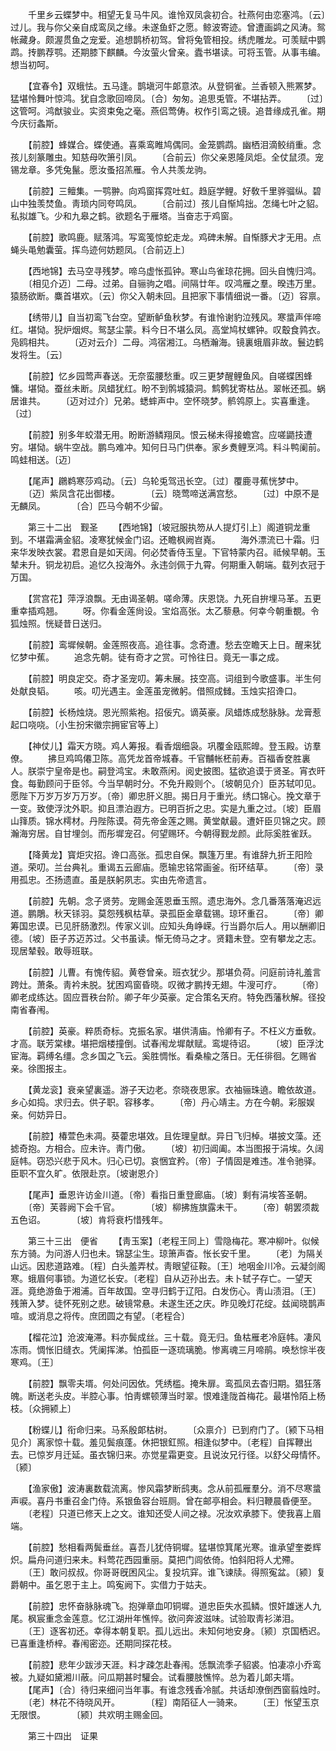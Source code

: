 <!-- { "loadSidebar": true } -->
　　千里乡云蝶梦中。相望无复马牛风。谁怜双凤衾初合。社燕何由恋塞鸿。〔云〕过儿。我与你父亲自成鸾凤之缘。未遂鱼虾之愿。鲸波寄迹。曾遭画鹢之风涛。鸳帐藏身。颇渥贯鱼之宠爱。追想鹊桥初驾。曾将兔管相投。绣虎雕龙。可羡赋中鹦鹉。抟鹏荐鹗。还期膝下麒麟。今汝萤火曾亲。蠹书堪读。可将玉管。从事韦编。想当初呵。 

　　【宜春令】双蛾怯。五马逢。鹊塡河牛郞意浓。从登铜雀。兰香顿入熊罴梦。猛堪怜舞叶惊鸿。犹自念歌回啼凤。〔合〕匆匆。追思兎管。不堪拈弄。 
　　〔过〕这管呵。鸿猷骏业。实资束兔之毫。燕侣莺俦。权作引鸾之镜。追昔缘成孔雀。期今庆衍螽斯。 

　　【前腔】蜂媒合。蝶使通。喜乘鸾睢鸠偶同。金笼鹦鹉。幽栖泪滴鲛绡重。念孩儿刻篆雕虫。知慈母吹箫引凤。 
　　〔合前云〕你父亲恩隆凤炬。全仗鼠须。宠锡龙章。多凭兔鬣。愿汝蚤招羔雁。令人共羡龙驹。 

　　【前腔】三鳣集。一鹗翀。向鸡窗挥霓吐虹。趋庭学鲤。好敎千里骅骝纵。碧山中独羡焚鱼。靑琐内同夸鸣凤。 
　　〔合前过〕孩儿自惭鸠拙。怎绳七叶之貂。私拟雄飞。少和九皋之鹤。欲题名于雁塔。当奋志于鸡窗。 

　　【前腔】歌鸣鹿。赋落鸿。写鸾笺惊蛇走龙。鸡碑未解。自惭豚犬才无用。点蝇头黾勉囊萤。挥鸟迹何妨题凤。〔合前迈上〕 

　　【西地锦】去马空寻残梦。啼乌虚怅孤钟。寒山鸟雀琼花拥。回头自愧归鸿。 
　　〔相见介迈〕二母。过弟。自骊驹之唱。间隔廿年。叹鸿雁之羣。暌违万里。猿肠欲断。麋首堪欢。〔云〕你父入朝未回。且把家下事情细说一番。〔迈〕容禀。 

　　【绣带儿】自当初鸾飞台空。望断鲈鱼秋梦。有谁怜谢豹泣残风。寒螀声伴啼红。堪恸。猊炉烟烬。鸳瑟尘蒙。料今日不堪么凤。高堂鸠杖螺钟。叹鷇食鹑衣。凫鸥相共。 
　　〔迈对云介〕二母。鸿宿湘江。乌栖瀚海。镜裏蛾眉非故。鬟边鹤发将生。〔云〕 

　　【前腔】忆乡园莺声春送。无奈蛮腰愁重。叹三更梦醒鲤鱼风。自嗟蝶困蜂慵。堪恸。蚕丝未断。凤蜡犹红。盼不到鹘城猿洞。鹪鹩犹寄枯丛。翠帐还孤。蜗居谁共。 
　　〔迈对过介〕兄弟。蟋蟀声中。空怀晓梦。鹡鸰原上。实喜重逢。〔过〕 

　　【前腔】别多年蛟潜无用。盼断游鳞翔凤。恨云梯未得接蟾宫。应嗟鼯技遭穷。堪恸。蜗牛空战。鹏鸟难冲。知何日马门供奉。家乡煑鲤烹鸿。料斗鸭阑前。鸣蛙相送。〔迈〕 

　　【尾声】鸊鹈寒莎鸡动。〔云〕乌轮兎驾迅长空。〔过〕覆鹿寻蕉恍梦中。 
　　〔迈〕紫凤含花出御楼。　　　　〔云〕晓莺啼送满宫愁。 
　　〔过〕中原不是无麟凤。　　　　〔合〕匹马今朝不少留。 

　　第三十二出　觐圣 
　　【西地锦】〔坡冠服执笏从人提灯引上〕阁道铜龙重到。不堪霜满金貂。凌寒犹候金门诏。还瞻枫阙岧嶤。 
　　海外漂流已十霜。归来华发映衣裳。君恩自是如天阔。何必焚香侍玉皇。下官特蒙内召。祗候早朝。玉辇未升。铜龙初启。追忆久投海外。永违剑佩于九霄。何期重入朝端。载列衣冠于万国。 

　　【赏宫花】萍浮浪飘。无由谒圣朝。嗟命薄。庆恩饶。九死自拚埋马革。五更重幸插鸡翘。 
　　呀。你看金莲尙设。宝焰高张。太乙藜悬。何幸今朝重覩。令狐烛照。恍疑昔日送归。 

　　【前腔】鸾墀候朝。金莲照夜高。追往事。念奇遭。愁去空瞻天上日。醒来犹忆梦中蕉。 
　　追念先朝。徒有奇才之赏。可怜往日。竟无一事之成。 

　　【前腔】明良定交。奇才圣宠叨。筹未展。技空高。词组到今歌盛事。半生何处献良韬。 
　　咳。叨光遇主。金莲虽宠微躬。借照成雠。玉烛实招谗口。 

　　【前腔】长杨烛烧。恩光照紫袍。招佞宄。谪英豪。凤蜡炼成愁脉脉。龙膏惹起口哓哓。〔小生扮宋徽宗拥宦官等上〕 

　　【神仗儿】霜天方晓。鸡人筹报。看香烟细袅。巩覆金瓯熙皥。登玉殿。访羣僚。 
　　拂旦鸡鸣僊卫陈。高凭龙首帝城春。千官黼帐柸前寿。百福香奁胜裏人。朕崇宁皇帝是也。嗣登鸿宝。未敢燕闲。阅史披图。猛欲追谟于贤圣。宵衣旰食。每勤顾问于臣邻。今当早朝时分。不免升殿则个。〔坡朝见介〕臣苏轼叩见。愿陛下万岁万岁万万岁。〔帝〕卿忠肝义胆。揭日月于重光。绣口锦心。挽文章于一变。致使浮沈外职。抑且漂泊遐方。已明百折之忠。实是九重之过。〔坡〕臣眉山箨质。锦水樗材。丹陛陈谟。荷先帝金莲之赐。黄堂献最。遭奸臣贝锦之灾。顾瀚海穷居。自甘埋剑。而彤墀宠召。何望赐环。今朝得觐龙颜。此际奚胜雀跃。 

　　【降黄龙】寳炬灾招。谗口高张。孤忠自保。飘篷万里。有谁辞九折王阳险道。荣叨。兰台典礼。重谒五云廊庙。愿输忠铭常画釜。衔环结草。 
　　〔帝〕录用孤忠。丕扬遗直。虽是朕躬夙志。实由先帝遗言。 

　　【前腔】先朝。念子贤劳。宠赐金莲恩垂玉照。遗忠海外。念几番落落淹迟远道。鹏鵰。秋天铩羽。莫怨残枫枯草。录孤臣金章载锡。琼环重召。 
　　〔帝〕卿筹国忠谟。已见肝肠激烈。传家义训。应知头角峥嵘。行当爵尔后人。用以酬卿旧德。〔坡〕臣子苏迈苏过。父书虽读。惭无倚马之才。贤籍未登。空有攀龙之志。现居辇毂。敢辱班联。 

　　【前腔】儿曹。有愧传貂。黄卷曾亲。班衣犹少。那堪负荷。问庭前诗礼羞言跨灶。萧条。靑衿未脱。犹困鸡窗昏晓。叹微才鹏抟无翅。牛溲可疗。 
　　〔帝〕卿老成练达。固应晋秩台阶。卿子年少英豪。定合策名天府。特免西藩秋解。径投南省春闱。 

　　【前腔】英豪。粹质奇标。克振名家。堪供淸庙。怜卿有子。不枉义方垂敎。才高。联芳棠棣。堪把烟楼撞倒。试春闱龙墀献赋。鸾堤待诏。 
　　〔坡〕臣浮沈宦海。羁缚名缰。念乡国之飞云。奚胜惆怅。看桑楡之落日。无任徘徊。乞赐省亲。徐图报主。 

　　【黄龙衮】衰亲望裏遥。游子天边老。奈晓夜思家。衣袖骊珠遶。瞻依故道。乡心如捣。求归去。供子职。容移孝。 
　　〔帝〕丹心靖主。方在今朝。彩服娱亲。何妨异日。 

　　【前腔】椿萱色未凋。葵藿忠堪效。且佐理皇猷。异日飞归棹。堪披文藻。还摅奇抱。方相合。应未许。靑门傲。 
　　〔坡〕初归阊阖。本当图报于涓埃。久阔庭帏。窃恐兴悲于风木。归心已切。哀悃宜矜。〔帝〕子情固是难违。准令驰驿。臣职不宜久旷。依限赴京。〔坡谢恩介〕 

　　【尾声】垂恩许访金川道。〔帝〕看指日重登廊庙。〔坡〕剩有涓埃答圣朝。 
　　〔帝〕芙蓉阙下会千官。　　　　〔坡〕柳拂旌旗露未干。 
　　〔帝〕朝罢须裁五色诏。　　　　〔坡〕肯将衰朽惜残年。 

　　第三十三出　便省 
　　【靑玉案】〔老程王同上〕雪隐梅花。寒冲柳叶。似候东方骑。为问游人归也未。锦瑟尘生。琼箫声杳。怅长安千里。 
　　〔老〕为隔关山远。因悲道路难。〔程〕白头羞弄杖。靑眼望征鞍。〔王〕地咽金川冷。云凝剑阁寒。蛾眉何事锁。为道忆长安。〔老程〕自从迈孙出去。未卜轼子存亡。一望天涯。竟绝游鱼于湘浦。百年故国。空寻归鹤于辽阳。白发伤心。靑山渍泪。〔王〕残箫入梦。徒怀死别之悲。破镜常悬。未遂生还之庆。昨见晚灯花绽。兹闻晓鹊声喧。或消息之将传。庶团圆之有望。〔老程合〕 

　　【榴花泣】沧波淹滞。料亦鬓成丝。三十载。竟无归。鱼枯雁老冷庭帏。凄风冻雨。惆怅旧缝衣。凭阑挥涕。怕孤臣一逐琉璃脆。惨离魂三月啼鹃。唤愁悰半夜寒鸡。〔王〕 

　　【前腔】飘零夫壻。何处问因依。凭绣槛。掩朱扉。鸾孤凤去杳归期。猖狂落魄。断送老头皮。半腔心事。怕靑螺顿薄当时翠。恨难逢陇首梅花。最堪怜陌上杨枝。〔众拥颍上〕 

　　【粉蝶儿】衔命归来。马系殷郞枯树。 
　　〔众禀介〕已到府门了。〔颍下马相见介〕离家惊十载。羞见鬓痕蓬。休把银釭照。相逢似梦中。〔老程〕自挥鞭出去。已惊岁月迁延。虽衣锦归来。亦觉星霜更变。且说汝兄行径。以舒父母情怀。〔颍〕 

　　【渔家傲】波涛裏数载流离。惨风霜梦断鸱夷。念从前孤雁羣分。消不尽寒螀声唳。喜丹书重召金门侍。系银鱼容台班厕。曾在邮亭相会。料归鞭晨昏便至。 
　　〔老程〕只道已修天上之文。谁知还受人间之禄。况汝欢承膝下。使我喜上眉端。 

　　【前腔】愁相看两鬓垂丝。喜吾儿犹侍铜墀。猛堪惊箕尾光寒。谁承望奎娄辉炽。扁舟问道归来未。料莺花西园重丽。莫把门闾依倚。怕斜阳将人尤殢。 
　　〔王〕敢问叔叔。你哥哥旣困风尘。复投坑穽。谁飞谏牍。得照寃盆。〔颍〕复爵朝中。虽乞恩于主上。鸣寃阙下。实借力于姑夫。 

　　【前腔】忠怀奋脉脉魂飞。抱弹章血叩铜墀。道忠臣失水孤鳞。恨奸雄迷人九尾。枫宸重念金莲意。忆江湖卅年憔悴。欲问奔波滋味。试验取靑衫涕泪。 
　　〔王〕逐客初还。幸得本朝复职。孤儿远出。未知何地安身。〔颍〕京国栖迟。已喜重逢桥梓。春闱密迩。还期同探花枝。 

　　【前腔】悲年少跋涉天涯。料才疎怎赴春闱。恁飘流季子貂裘。怕凄凉小乔鸾被。九疑如黛湘川蔽。问瓜期甚时驩会。试看腰肢憔悴。总为着儿郞夫壻。 
　　【尾声】〔合〕待归来细问当年事。有谁念残香冷腻。共话却潦倒西窗翦烛时。 
　　〔老〕林花不待晓风开。　　　　〔程〕南陌征人一骑来。 
　　〔王〕怅望玉京无限恨。　　　　〔颍〕共欢明主赐金回。 

　　第三十四出　证果 
